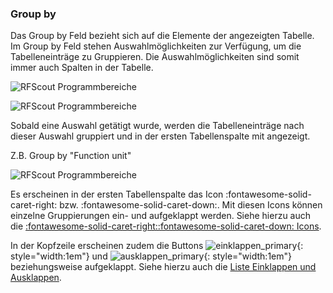 ### Group by
Das Group by Feld bezieht sich auf die Elemente der angezeigten Tabelle. Im Group by Feld stehen Auswahlmöglichkeiten zur Verfügung, um die Tabelleneinträge zu Gruppieren. Die Auswahlmöglichkeiten sind somit immer auch Spalten in der Tabelle.

![RFScout Programmbereiche](Bilder/RF_SCOUT_groupbyfeld.png)

![RFScout Programmbereiche](Bilder/RF_SCOUT_process_analysis_anzeigebreich_tabelle_1.png)

Sobald eine Auswahl getätigt wurde, werden die Tabelleneinträge nach dieser Auswahl gruppiert und in der ersten Tabellenspalte mit angezeigt.

Z.B. Group by "Function unit"

![RFScout Programmbereiche](Bilder/RF_SCOUT_process_analysis_anzeigebreich_tabelle_groupby_functionunit.png)

Es erscheinen in der ersten Tabellenspalte das Icon :fontawesome-solid-caret-right: bzw. :fontawesome-solid-caret-down:. Mit diesen Icons können einzelne Gruppierungen ein- und aufgeklappt werden. Siehe hierzu auch die [:fontawesome-solid-caret-right::fontawesome-solid-caret-down: Icons](/RFSCOUT/20.13.21/en/appendix/icon.html#caret-right-und-caret-down).

In der Kopfzeile erscheinen zudem die Buttons
![einklappen_primary](Bilder/einklappen_primary.fa02e0a4.svg){: style="width:1em"}
und
![ausklappen_primary](Bilder/ausklappen_primary.09cf35c7.svg){: style="width:1em"} beziehungsweise aufgeklappt.
Siehe hierzu auch die [Liste Einklappen und Ausklappen](/RFSCOUT/20.13.21/en/appendix/icon.html#liste-einklappen-und-ausklappen).